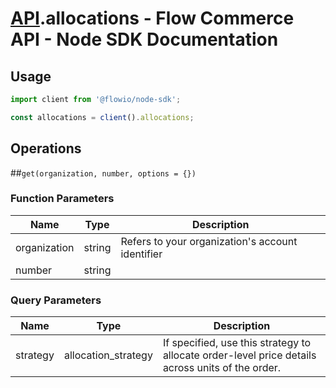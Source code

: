 # [API](README.md).allocations - Flow Commerce API - Node SDK Documentation



## Usage

```JavaScript
import client from '@flowio/node-sdk';

const allocations = client().allocations;
```

## Operations

##`get(organization, number, options = {})`

### Function Parameters

| Name  | Type | Description |
| ---- | ---- | ---- |
| organization | string | Refers to your organization&#x27;s account identifier |
| number | string |  |

### Query Parameters

| Name  | Type | Description |
| ---- | ---- | ---- |
| strategy | allocation_strategy | If specified, use this strategy to allocate order-level price details across units of the order. |

